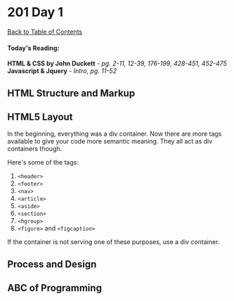 # 201 Day 1
[Back to Table of Contents](../reading-notes.md)<br/>

#### Today's Reading:<br/>
**HTML & CSS by John Duckett** - *pg. 2-11, 12-39, 176-199, 428-451, 452-475*<br/>
**Javascript & Jquery** - *Intro, pg. 11-52*

## HTML Structure and Markup

## HTML5 Layout

In the beginning, everything was a div container. Now there are more tags available to give your code more semantic meaning. They all act as div containers though.

Here's some of the tags:
1. `<header>`
2. `<footer>`
3. `<nav>`
4. `<article>`
5. `<aside>`
6. `<section>`
7. `<hgroup>`
8. `<figure>` and `<figcaption>`

If the container is not serving one of these purposes, use a div container.


## Process and Design

## ABC of Programming